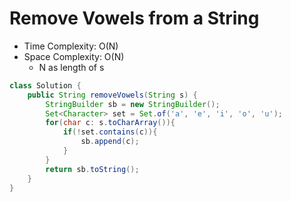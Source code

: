 # Remove Vowels from a String

- Time Complexity: O(N)
- Space Complexity: O(N)
  - N as length of s

```java
class Solution {
    public String removeVowels(String s) {
        StringBuilder sb = new StringBuilder();
        Set<Character> set = Set.of('a', 'e', 'i', 'o', 'u');
        for(char c: s.toCharArray()){
            if(!set.contains(c)){
                sb.append(c);
            }
        }
        return sb.toString();
    }
}
```
